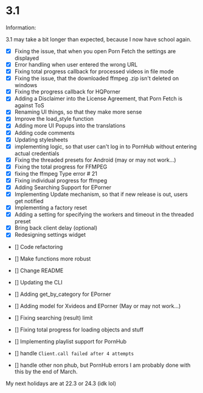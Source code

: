 # 3.1 

Information:

3.1 may take a bit longer than expected, because I now have school again.

- [x] Fixing the issue, that when you open Porn Fetch the settings are displayed
- [x] Error handling when user entered the wrong URL
- [x] Fixing total progress callback for processed videos in file mode
- [x] Fixing the issue, that the downloaded ffmpeg .zip isn't deleted on windows
- [x] Fixing the progress callback for HQPorner
- [x] Adding a Disclaimer into the License Agreement, that Porn Fetch is against ToS
- [x] Renaming UI things, so that they make more sense
- [x] Improve the load_style function
- [x] Adding more UI Popups into the translations
- [x] Adding code comments
- [x] Updating stylesheets
- [x] implementing logic, so that user can't log in to PornHub without entering actual credentials
- [x] Fixing the threaded presets for Android (may or may not work...)
- [x] Fixing the total progress for FFMPEG
- [x] fixing the ffmpeg Type error # 21
- [x] Fixing individual progress for ffmpeg
- [x] Adding Searching Support for EPorner
- [x] Implementing Update mechanism, so that if new release is out, users get notified
- [x] Implementing a factory reset
- [x] Adding a setting for specifying the workers and timeout in the threaded preset
- [x] Bring back client delay (optional)
- [x] Redesigning settings widget
- [] Code refactoring
- [] Make functions more robust
- [] Change README
- [] Updating the CLI

- [] Adding get_by_category for EPorner
- [] Adding model for Xvideos and EPorner (May or may not work...)
- [] Fixing searching (result) limit
- [] Fixing total progress for loading objects and stuff
- [] Implementing playlist support for PornHub
- [] handle `Client.call failed after 4 attempts`
- [] handle other non phub, but PornHub errors
I am probably done with this by the end of March.

My next holidays are at 22.3 or 24.3 (idk lol)